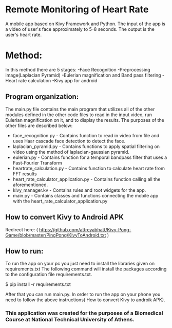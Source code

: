 # Remote Monitoring of Heart Rate
A mobile app based on Kivy Framework and Python.
The input of the app is a video of user's face approximately to 5-8 seconds.
The output is the user's heart rate.

# Method:
In this method there are 5 stages:
-Face Recognition
-Preprocessing image(Laplacian Pyramid)
-Eulerian magnification and Band pass filtering
-Heart rate calculation
-Kivy app for android

## Program organization:
The main.py file contains the main program that utilizes all of the other modules defined in the other code files
to read in the input video, run Eulerian magnification on it, and to display the results. The purposes of the other
files are described below:
- face_recognition.py - Contains function to read in video from file and uses Haar cascade face detection to detect the face.
- laplacian_pyramid.py - Contains functions to apply spatial filtering on video using the method of laplacian-gaussian pyramid.
- eulerian.py - Contains function for a temporal bandpass filter that uses a Fast-Fourier Transform
- heartrate_calculation.py - Contains function to calculate heart rate from FFT results
- heart_rate_calculator_application.py - Contains function calling all the aforementioned.
- kivy_manager.kv - Contains rules and root widgets for the app.
- main.py - Contains classes and functions connecting the mobile app with the heart_rate_calculator_application.py

## How to convert Kivy to Android APK
Redirect here: ( https://github.com/attreyabhatt/Kivy-Pong-Game/blob/master/PingPong/KivyToAndroid.txt )


## How to run:
To run the app on your pc you just need to install the libraries given on requirements.txt 
The following command will install the packages according to the configuration file requirements.txt.

$ pip install -r requirements.txt

After that you can run main.py.
In order to run the app on your phone you need to follow the above instructions( How to convert Kivy to androik APK).

### This application was created for the purposes of a Biomedical Course at National Technical University of Athens.
